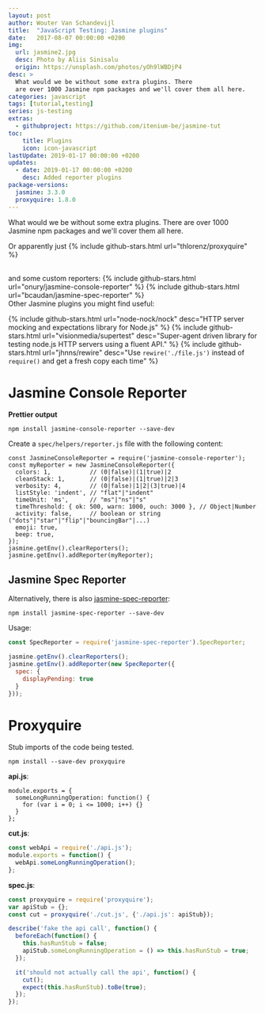 ```yaml
---
layout: post
author: Wouter Van Schandevijl
title:  "JavaScript Testing: Jasmine plugins"
date:   2017-08-07 00:00:00 +0200
img:
  url: jasmine2.jpg
  desc: Photo by Aliis Sinisalu
  origin: https://unsplash.com/photos/yOh9lWBDjP4
desc: >
  What would we be without some extra plugins. There
  are over 1000 Jasmine npm packages and we'll cover them all here.
categories: javascript
tags: [tutorial,testing]
series: js-testing
extras:
  - githubproject: https://github.com/itenium-be/jasmine-tut
toc:
    title: Plugins
    icon: icon-javascript
lastUpdate: 2019-01-17 00:00:00 +0200
updates:
  - date: 2019-01-17 00:00:00 +0200
    desc: Added reporter plugins
package-versions:
  jasmine: 3.3.0
  proxyquire: 1.8.0
---
```


What would we be without some extra plugins. There
are over 1000 Jasmine npm packages and we'll cover them all here.


<!--more-->



Or apparently just
{% include github-stars.html url="thlorenz/proxyquire" %}

<br>
and some custom reporters:  
{% include github-stars.html url="onury/jasmine-console-reporter" %}
{% include github-stars.html url="bcaudan/jasmine-spec-reporter" %}

<br>
Other Jasmine plugins you might find useful:

{% include github-stars.html url="node-nock/nock" desc="HTTP server mocking and expectations library for Node.js" %}
{% include github-stars.html url="visionmedia/supertest" desc="Super-agent driven library for testing node.js HTTP servers using a fluent API." %}
{% include github-stars.html url="jhnns/rewire" desc="Use `rewire('./file.js')` instead of `require()` and get a fresh copy each time" %}


# Jasmine Console Reporter

**Prettier output**
```
npm install jasmine-console-reporter --save-dev
```

Create a `spec/helpers/reporter.js` file with the following content:
```
const JasmineConsoleReporter = require('jasmine-console-reporter');
const myReporter = new JasmineConsoleReporter({
  colors: 1,           // (0|false)|(1|true)|2
  cleanStack: 1,       // (0|false)|(1|true)|2|3
  verbosity: 4,        // (0|false)|1|2|(3|true)|4
  listStyle: 'indent', // "flat"|"indent"
  timeUnit: 'ms',      // "ms"|"ns"|"s"
  timeThreshold: { ok: 500, warn: 1000, ouch: 3000 }, // Object|Number
  activity: false,     // boolean or string ("dots"|"star"|"flip"|"bouncingBar"|...)
  emoji: true,
  beep: true,
});
jasmine.getEnv().clearReporters();
jasmine.getEnv().addReporter(myReporter);
```

## Jasmine Spec Reporter

Alternatively, there is also [jasmine-spec-reporter][jasmine-spec-reporter]:  
```
npm install jasmine-spec-reporter --save-dev
```

Usage:  
```js
const SpecReporter = require('jasmine-spec-reporter').SpecReporter;

jasmine.getEnv().clearReporters();
jasmine.getEnv().addReporter(new SpecReporter({
  spec: {
    displayPending: true
  }
}));
```

# Proxyquire

Stub imports of the code being tested.

```
npm install --save-dev proxyquire
```

**api.js**:
```
module.exports = {
  someLongRunningOperation: function() {
    for (var i = 0; i <= 1000; i++) {}
  }
};
```

**cut.js**:
```js
const webApi = require('./api.js');
module.exports = function() {
  webApi.someLongRunningOperation();
};
```

**spec.js**:
```js
const proxyquire = require('proxyquire');
var apiStub = {};
const cut = proxyquire('./cut.js', {'./api.js': apiStub});

describe('fake the api call', function() {
  beforeEach(function() {
    this.hasRunStub = false;
    apiStub.someLongRunningOperation = () => this.hasRunStub = true;
  });

  it('should not actually call the api', function() {
    cut();
    expect(this.hasRunStub).toBe(true);
  });
});
```

[jasmine-spec-reporter]: https://github.com/bcaudan/jasmine-spec-reporter
